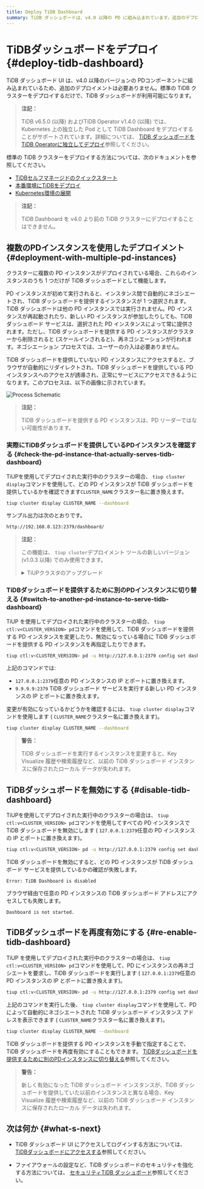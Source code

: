 ```yaml
---
title: Deploy TiDB Dashboard
summary: TiDB ダッシュボードは、v4.0 以降の PD に組み込まれています。追加のデプロイメントは必要ありません。Kubernetes に独立してデプロイすることもできます。複数の PD インスタンスがデプロイされている場合、ダッシュボードとして機能するのは 1 つだけです。サービス提供インスタンスを確認するには、tiup cluster displayを使用します。`tiup ctl` を使用してダッシュボードを無効にしたり、再度有効にしたりできます。
---
```


# TiDBダッシュボードをデプロイ {#deploy-tidb-dashboard}

TiDB ダッシュボード UI は、v4.0 以降のバージョンの PDコンポーネントに組み込まれているため、追加のデプロイメントは必要ありません。標準の TiDB クラスターをデプロイするだけで、TiDB ダッシュボードが利用可能になります。

> **注記：**
>
> TiDB v6.5.0 (以降) およびTiDB Operator v1.4.0 (以降) では、Kubernetes 上の独立した Pod として TiDB Dashboard をデプロイすることがサポートされています。詳細については、 [TiDB ダッシュボードをTiDB Operatorに独立してデプロイ](https://docs.pingcap.com/tidb-in-kubernetes/dev/get-started#deploy-tidb-dashboard-independently)参照してください。

標準の TiDB クラスターをデプロイする方法については、次のドキュメントを参照してください。

-   [TiDBセルフマネージドのクイックスタート](/quick-start-with-tidb.md)
-   [本番環境にTiDBをデプロイ](/production-deployment-using-tiup.md)
-   [Kubernetes環境の展開](https://docs.pingcap.com/tidb-in-kubernetes/stable/access-dashboard)

> **注記：**
>
> TiDB Dashboard を v4.0 より前の TiDB クラスターにデプロイすることはできません。

## 複数のPDインスタンスを使用したデプロイメント {#deployment-with-multiple-pd-instances}

クラスターに複数の PD インスタンスがデプロイされている場合、これらのインスタンスのうち 1 つだけが TiDB ダッシュボードとして機能します。

PD インスタンスが初めて実行されると、インスタンス間で自動的にネゴシエートされ、TiDB ダッシュボードを提供するインスタンスが 1 つ選択されます。TiDB ダッシュボードは他の PD インスタンスでは実行されません。PD インスタンスが再起動されたり、新しい PD インスタンスが参加したりしても、TiDB ダッシュボード サービスは、選択された PD インスタンスによって常に提供されます。ただし、TiDB ダッシュボードを提供する PD インスタンスがクラスターから削除されると (スケールインされると)、再ネゴシエーションが行われます。ネゴシエーション プロセスでは、ユーザーの介入は必要ありません。

TiDB ダッシュボードを提供していない PD インスタンスにアクセスすると、ブラウザが自動的にリダイレクトされ、TiDB ダッシュボードを提供している PD インスタンスへのアクセスが誘導され、正常にサービスにアクセスできるようになります。このプロセスは、以下の画像に示されています。

![Process Schematic](/media/dashboard/dashboard-ops-multiple-pd.png)

> **注記：**
>
> TiDB ダッシュボードを提供する PD インスタンスは、PD リーダーではない可能性があります。

### 実際にTiDBダッシュボードを提供しているPDインスタンスを確認する {#check-the-pd-instance-that-actually-serves-tidb-dashboard}

TiUPを使用してデプロイされた実行中のクラスターの場合、 `tiup cluster display`コマンドを使用して、どの PD インスタンスが TiDB ダッシュボードを提供しているかを確認できます`CLUSTER_NAME`クラスター名に置き換えます。

```bash
tiup cluster display CLUSTER_NAME --dashboard
```

サンプル出力は次のとおりです。

```bash
http://192.168.0.123:2379/dashboard/
```

> **注記：**
>
> この機能は、 `tiup cluster`デプロイメント ツールの新しいバージョン (v1.0.3 以降) でのみ使用できます。
>
> <details><summary>TiUPクラスタのアップグレード</summary>
>
> ```bash
> tiup update --self
> tiup update cluster --force
> ```
>
> </details>

### TiDBダッシュボードを提供するために別のPDインスタンスに切り替える {#switch-to-another-pd-instance-to-serve-tidb-dashboard}

TiUP を使用してデプロイされた実行中のクラスターの場合、 `tiup ctl:v<CLUSTER_VERSION> pd`コマンドを使用して、TiDB ダッシュボードを提供する PD インスタンスを変更したり、無効になっている場合に TiDB ダッシュボードを提供する PD インスタンスを再指定したりできます。

```bash
tiup ctl:v<CLUSTER_VERSION> pd -u http://127.0.0.1:2379 config set dashboard-address http://9.9.9.9:2379
```

上記のコマンドでは:

-   `127.0.0.1:2379`任意の PD インスタンスの IP とポートに置き換えます。
-   `9.9.9.9:2379` TiDB ダッシュボード サービスを実行する新しい PD インスタンスの IP とポートに置き換えます。

変更が有効になっているかどうかを確認するには、 `tiup cluster display`コマンドを使用します ( `CLUSTER_NAME`クラスター名に置き換えます)。

```bash
tiup cluster display CLUSTER_NAME --dashboard
```

> **警告：**
>
> TiDB ダッシュボードを実行するインスタンスを変更すると、Key Visualize 履歴や検索履歴など、以前の TiDB ダッシュボード インスタンスに保存されたローカル データが失われます。

## TiDBダッシュボードを無効にする {#disable-tidb-dashboard}

TiUPを使用してデプロイされた実行中のクラスターの場合は、 `tiup ctl:v<CLUSTER_VERSION> pd`コマンドを使用してすべての PD インスタンスで TiDB ダッシュボードを無効にします ( `127.0.0.1:2379`任意の PD インスタンスの IP とポートに置き換えます)。

```bash
tiup ctl:v<CLUSTER_VERSION> pd -u http://127.0.0.1:2379 config set dashboard-address none
```

TiDB ダッシュボードを無効にすると、どの PD インスタンスが TiDB ダッシュボード サービスを提供しているかの確認が失敗します。

    Error: TiDB Dashboard is disabled

ブラウザ経由で任意の PD インスタンスの TiDB ダッシュボード アドレスにアクセスしても失敗します。

    Dashboard is not started.

## TiDBダッシュボードを再度有効にする {#re-enable-tidb-dashboard}

TiUP を使用してデプロイされた実行中のクラスターの場合は、 `tiup ctl:v<CLUSTER_VERSION> pd`コマンドを使用して、PD にインスタンスの再ネゴシエートを要求し、TiDB ダッシュボードを実行します ( `127.0.0.1:2379`任意の PD インスタンスの IP とポートに置き換えます)。

```bash
tiup ctl:v<CLUSTER_VERSION> pd -u http://127.0.0.1:2379 config set dashboard-address auto
```

上記のコマンドを実行した後、 `tiup cluster display`コマンドを使用して、PD によって自動的にネゴシエートされた TiDB ダッシュボード インスタンス アドレスを表示できます ( `CLUSTER_NAME`クラスター名に置き換えます)。

```bash
tiup cluster display CLUSTER_NAME --dashboard
```

TiDB ダッシュボードを提供する PD インスタンスを手動で指定することで、TiDB ダッシュボードを再度有効にすることもできます。 [TiDBダッシュボードを提供するために別のPDインスタンスに切り替える](#switch-to-another-pd-instance-to-serve-tidb-dashboard)参照してください。

> **警告：**
>
> 新しく有効になった TiDB ダッシュボード インスタンスが、TiDB ダッシュボードを提供していた以前のインスタンスと異なる場合、Key Visualize 履歴や検索履歴など、以前の TiDB ダッシュボード インスタンスに保存されたローカル データは失われます。

## 次は何か {#what-s-next}

-   TiDB ダッシュボード UI にアクセスしてログインする方法については、 [TiDBダッシュボードにアクセスする](/dashboard/dashboard-access.md)参照してください。

-   ファイアウォールの設定など、TiDB ダッシュボードのセキュリティを強化する方法については、 [セキュリティTiDB ダッシュボード](/dashboard/dashboard-ops-security.md)参照してください。
